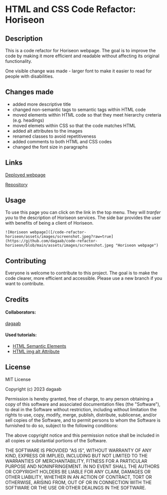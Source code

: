 # HTML and CSS Code Refactor: Horiseon 

## Description

This is a code refactor for Horiseon webpage. The goal is to improve the code by making it more efficient and readable without affecting its original functionality.

One visible change was made - larger font to make it easier to read for people with disabilities. 

## Changes made
* added more descriptive title
* changed non-semantic tags to semantic tags within HTML code
* moved elements within HTML code so that they meet hierarchy creteria (e.g. headings)
* moved elemets within CSS so that the code matches HTML
* added alt attributes to the images
* renamed classes to avoid repetitiveness
* added comments to both HTML and CSS codes
* changed the font size in paragraphs

## Links

[Deployed webpage](https://dagaab.github.io/code-refactor-horiseon/)

[Repository](https://github.com/dagaab/code-refactor-horiseon)

## Usage

To use this page you can click on the link in the top menu. They will *tranfer you* to the description of Horiseon services. The side bar provides the user with benefits of being a client of Horiseon.

    ![Horiseon webpage]([/code-refactor-horiseon/assets/images/screenshot.jpeg?raw=true](https://github.com/dagaab/code-refactor-horiseon/blob/main/assets/images/screenshot.jpeg "Horiseon webpage")
   

## Contributing

Everyone is welcome to contribute to this project. The goal is to make the code clearer, more efficient and accessible. Please use a new branch if you want to contribute.

## Credits

#### Collaborators:

[dagaab](https://github.com/dagaab)

#### Used tutorials:

* [HTML Semantic Elements](https://www.w3schools.com/html/html5_semantic_elements.asp)
* [HTML img alt Attribute](https://www.w3schools.com/tags/att_img_alt.asp)


## License

MIT License

Copyright (c) 2023 dagaab

Permission is hereby granted, free of charge, to any person obtaining a copy
of this software and associated documentation files (the "Software"), to deal
in the Software without restriction, including without limitation the rights
to use, copy, modify, merge, publish, distribute, sublicense, and/or sell
copies of the Software, and to permit persons to whom the Software is
furnished to do so, subject to the following conditions:

The above copyright notice and this permission notice shall be included in all
copies or substantial portions of the Software.

THE SOFTWARE IS PROVIDED "AS IS", WITHOUT WARRANTY OF ANY KIND, EXPRESS OR
IMPLIED, INCLUDING BUT NOT LIMITED TO THE WARRANTIES OF MERCHANTABILITY,
FITNESS FOR A PARTICULAR PURPOSE AND NONINFRINGEMENT. IN NO EVENT SHALL THE
AUTHORS OR COPYRIGHT HOLDERS BE LIABLE FOR ANY CLAIM, DAMAGES OR OTHER
LIABILITY, WHETHER IN AN ACTION OF CONTRACT, TORT OR OTHERWISE, ARISING FROM,
OUT OF OR IN CONNECTION WITH THE SOFTWARE OR THE USE OR OTHER DEALINGS IN THE
SOFTWARE.
